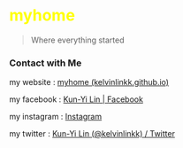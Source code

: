 <h1 style="color:#ffff00">myhome</h1>

> Where everything started

### Contact with Me

my website : [myhome (kelvinlinkk.github.io)](https://kelvinlinkk.github.io/)

my facebook : [Kun-Yi Lin | Facebook](https://www.facebook.com/profile.php?id=100069651581286)

my instagram : [Instagram](https://www.instagram.com/)

my twitter : [Kun-Yi Lin (@kelvinlinkk) / Twitter](https://twitter.com/kelvinlinkk)

